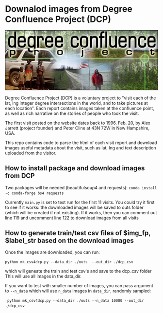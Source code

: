 # Downalod images from Degree Confluence Project (DCP)
![dcp-banner](media/dcp_banner.jpeg)

[Degree Confluence Project (DCP)](https://confluence.org/infoconf.php) is a voluntary project to 
"visit each of the lat, lng integer degree intersections in the world, and to take pictures at each
location".
Each report contains images taken at the confluence point, as well as rich narrative on the stories
of people who took the visit.

The first visit posted on the website dates back to 1996. Feb. 20, by Alex Jarrett (project founder)
and Peter Cline  at 43N 72W in New Hampshire, USA.

This repo contains code to parse the html of each visit report and download images  useful
metadata about the visit, such as lat, lng and text description uploaded from the visitor.


## How to install package and download images from DCP
Two packages will be needed (beautifulsoup4 and requests):
`conda install -c conda-forge bs4 requests`

Currently `main.py` is set to test run for the first 11 visits.
You could try it first to see if it works: the downloaded images will be saved to outs folder (which will be created if not existing).
If it works, then you can comment out line 119 and uncomment line 122 to download images from all visits

## How to generate train/test csv files of $img_fp, $label_str based on the download images
Once the images are downloaded, you can run:

`python mk_csv4dcp.py --data_dir ./outs  --out_dir ./dcp_csv`

 which will geneate the train and test csv's and save to the dcp_csv folder
 This will use all images in the data_dir.

If you want to test with smaller number of images, you can pass argument to `--n_dat`a which will use `n_data` images in `data_dir`, randomly sampled:

` python mk_csv4dcp.py --data_dir ./outs --n_data 10000 --out_dir ./dcp_csv`


